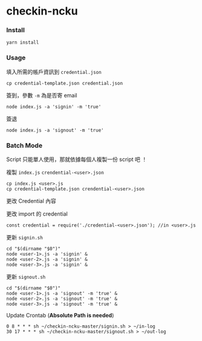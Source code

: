 # checkin-ncku

### Install

```
yarn install
```

### Usage

填入所需的帳戶資訊到 `credential.json`
```
cp credential-template.json credential.json
```

簽到，參數 `-m` 為是否寄 email 

```
node index.js -a 'signin' -m 'true'
```


簽退

```
node index.js -a 'signout' -m 'true'
```

### Batch Mode

Script 只能單人使用，那就依據每個人複製一份 script 吧 ！

複製 `index.js` `crendential-<user>.json`
```
cp index.js <user>.js
cp credential-template.json crendential-<user>.json
``` 

更改 Credential 內容

更改 import 的 credential
```
const credential = require('./credential-<user>.json'); //in <user>.js
```

更新 `signin.sh`
```
cd "$(dirname "$0")"
node <user-1>.js -a 'signin' &
node <user-2>.js -a 'signin' &
node <user-3>.js -a 'signin' &
```

更新 `signout.sh`
```
cd "$(dirname "$0")"
node <user-1>.js -a 'signout' -m 'true' &
node <user-2>.js -a 'signout' -m 'true' &
node <user-3>.js -a 'signout' -m 'true' &
```

Update Crontab (**Absolute Path is needed**)
```
0 8 * * * sh ~/checkin-ncku-master/signin.sh > ~/in-log
30 17 * * * sh ~/checkin-ncku-master/signout.sh > ~/out-log
```
